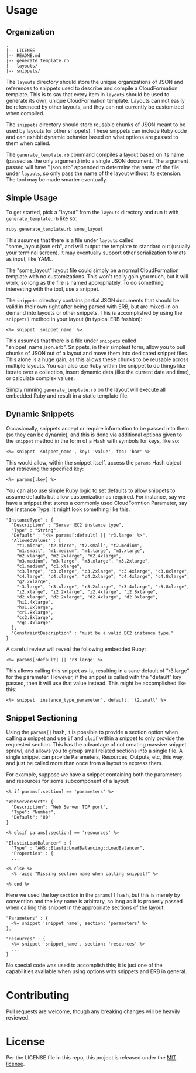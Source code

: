 Usage
====

Organization
----

    .
    |-- LICENSE
    |-- README.md
    |-- generate_template.rb
    |-- layouts/
    |-- snippets/

The `layouts` directory should store the unique organizations of JSON and references to snippets used to describe and compile a CloudFormation template. This is to say that every item in `layouts` should be used to generate its own, unique CloudFormation template. Layouts can not easily be referenced by other layouts, and they can not currently be customized when compiled.

The `snippets` directory should store reusable chunks of JSON meant to be used by layouts (or other snippets). These snippets can include Ruby code and can exhibit dynamic behavior based on what options are passed to them when called.

The `generate_template.rb` command compiles a layout based on its name (passed as the only argument) into a single JSON document. The argument passed will have ".json.erb" appended to determine the name of the file under `layouts`, so only pass the name of the layout without its extension. The tool may be made smarter eventually.

Simple Usage
----

To get started, pick a "layout" from the `layouts` directory and run it with `generate_template.rb` like so:

    ruby generate_template.rb some_layout

This assumes that there is a file under `layouts` called "some_layout.json.erb", and will output the template to standard out (usually your terminal screen). It may eventually support other serialization formats as input, like YAML.

The "some_layout" layout file could simply be a normal CloudFormation template with no customizations. This won't really gain you much, but it will work, so long as the file is named appropriately. To do something interesting with the tool, use a snippet.

The `snippets` directory contains partial JSON documents that should be valid in their own right after being parsed with ERB, but are mixed-in on demand into layouts or other snippets. This is accomplished by using the `snippet()` method in your layout (in typical ERB fashion):

    <%= snippet 'snippet_name' %>

This assumes that there is a file under `snippets` called "snippet_name.json.erb". Snippets, in their simplest form, allow you to pull chunks of JSON out of a layout and move them into dedicated snippet files. This alone is a huge gain, as this allows these chunks to be reusable across multiple layouts. You can also use Ruby within the snippet to do things like iterate over a collection, insert dynamic data (like the current date and time), or calculate complex values.

Simply running `generate_template.rb` on the layout will execute all embedded Ruby and result in a static template file.

Dynamic Snippets
----

Occasionally, snippets accept or require information to be passed into them (so they can be dynamic), and this is done via additional options given to the `snippet` method in the form of a Hash with symbols for keys, like so:

    <%= snippet 'snippet_name', key: 'value', foo: 'bar' %>

This would allow, within the snippet itself, access the `params` Hash object and retrieving the specified key:

    <%= params[:key] %>

You can also use simple Ruby logic to set defaults to allow snippets to assume defaults but allow customization as required. For instance, say we have a snippet that stores a commonly used CloudFormtion Parameter, say the Instance Type. It might look something like this:

    "InstanceType" : {
      "Description" : "Server EC2 instance type",
      "Type" : "String",
      "Default" : "<%= params[:default] || 'r3.large' %>",
      "AllowedValues" : [
        "t1.micro", "t2.micro", "t2.small", "t2.medium",
        "m1.small", "m1.medium", "m1.large", "m1.xlarge",
        "m2.xlarge", "m2.2xlarge", "m2.4xlarge",
        "m3.medium", "m3.large", "m3.xlarge", "m3.2xlarge",
        "c1.medium", "c1.xlarge",
        "c3.large", "c3.xlarge", "c3.2xlarge", "c3.4xlarge", "c3.8xlarge",
        "c4.large", "c4.xlarge", "c4.2xlarge", "c4.4xlarge", "c4.8xlarge",
        "g2.2xlarge",
        "r3.large", "r3.xlarge", "r3.2xlarge", "r3.4xlarge", "r3.8xlarge",
        "i2.xlarge", "i2.2xlarge", "i2.4xlarge", "i2.8xlarge",
        "d2.xlarge", "d2.2xlarge", "d2.4xlarge", "d2.8xlarge",
        "hi1.4xlarge",
        "hs1.8xlarge",
        "cr1.8xlarge",
        "cc2.8xlarge",
        "cg1.4xlarge"
      ],
      "ConstraintDescription" : "must be a valid EC2 instance type."
    }

A careful review will reveal the following embedded Ruby:

    <%= params[:default] || 'r3.large' %>

This allows calling this snippet as-is, resulting in a sane default of "r3.large" for the parameter. However, if the snippet is called with the "default" key passed, then it will use that value instead. This might be accomplished like this:

    <%= snippet 'instance_type_parameter', default: 't2.small' %>

Snippet Sectioning
----

Using the `params[]` hash, it is possible to provide a section option when calling a snippet and use `if` and `elsif` within a snippet to only provide the requested section. This has the advantage of not creating massive snippet sprawl, and allows you to group small related sections into a single file. A single snippet can provide Parameters, Resources, Outputs, etc, this way, and just be called more than once from a layout to express them.

For example, suppose we have a snippet containing both the parameters and resources for some subcomponent of a layout:

    <% if params[:section] == 'parameters' %>

    "WebServerPort": {
      "Description": "Web Server TCP port",
      "Type": "Number",
      "Default": "80"
    }

    <% elsif params[:section] == 'resources' %>

    "ElasticLoadBalancer" : {
      "Type" : "AWS::ElasticLoadBalancing::LoadBalancer",
      "Properties" : {
      ...

    <% else %>
      <% raise "Missing section name when calling snippet!" %>

    <% end %>

Here we used the key `section` in the `params[]` hash, but this is merely by convention and the key name is arbitrary, so long as it is properly passed when calling this snippet in the appropriate sections of the layout:

    "Parameters" : {
      <%= snippet 'snippet_name', section: 'parameters' %>
    },

    "Resources" : {
      <%= snippet 'snippet_name', section: 'resources' %>
      ...
    }

No special code was used to accomplish this; it is just one of the capabilities available when using options with snippets and ERB in general.

Contributing
====

Pull requests are welcome, though any breaking changes will be heavily reviewed.

License
====

Per the LICENSE file in this repo, this project is released under the [MIT license](http://opensource.org/licenses/MIT).
